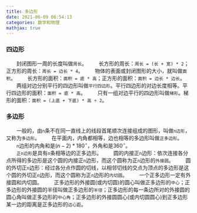 ```yaml
---
title: 多边形
date: 2021-06-09 06:54:13
categories: 数学和物理
mathjax: true
---
```

### 四边形

&emsp;&emsp;封闭图形一周的长度叫做`周长`。<!--more-->
&emsp;&emsp;长方形的周长：`周长 = (长 + 宽) * 2`；正方形的周长：`周长 = 边长 * 4`。
&emsp;&emsp;物体的表面或封闭图形的大小，就叫做`面积`。
&emsp;&emsp;长方形的面积：`面积 = 底 * 高`；正方形的面积：`面积 = 边长 * 边长`。
&emsp;&emsp;两组对边分别平行的四边形叫做`平行四边形`。平行四边形的对边长度相等。平行四边形的面积：`面积 = 底 * 高`。
&emsp;&emsp;只有一组对边平行的四边形叫做`梯形`。梯形的面积：`面积 = (上底 + 下底) * 高 ÷ 2`。

### 多边形

&emsp;&emsp;一般的，由`n`条不在同一直线上的线段首尾顺次连接组成的图形，叫做`n边形`，又称为`多边形`。
&emsp;&emsp;在平面内，内角都相等，边也相等的多边形叫做`正多边形`。
&emsp;&emsp;`n`边形的内角和是$(n - 2) \ast 180^{\circ}$，外角和是$360^{\circ}$。<br>
&emsp;&emsp;`正n边形`是具有`n`条相等边的正多边形。
&emsp;&emsp;圆的内接正`n`边形：依次连接各分点所得的多边形是这个圆的内接正`n`边形，而这个圆称为正`n`边形的`外接圆`。
&emsp;&emsp;圆的外切正`n`边形：经过各分点作圆的切线，以相邻切线的交点为顶点的多边形是这个圆的外切正`n`边形，而这个圆称为正`n`边形的`内切圆`。
&emsp;&emsp;一个正多边形一定有外接圆和内切圆。
&emsp;&emsp;正多边形的外接圆(或内切圆)的圆心叫做正多边形的`中心`；正多边形的外接圆的半径叫做正多边形的`半径`；正多边形的每一条边所对的外接圆的圆心角叫做正多边形的`中心角`；正多边形的外接圆圆心(或内切圆圆心)到正多边形某一边的距离是正多边形的`边心距`。